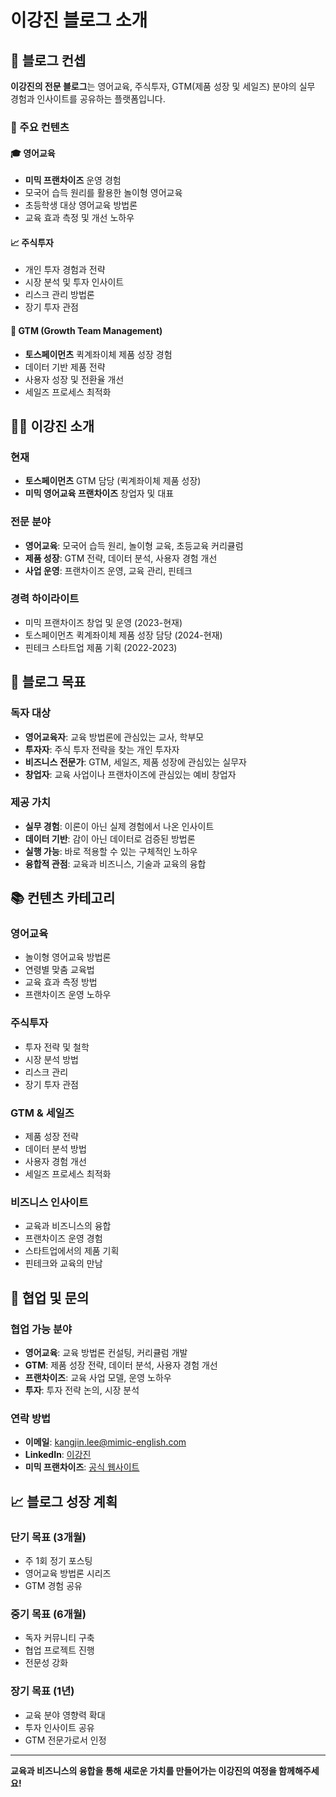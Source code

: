 # 이강진 블로그 소개

## 🎯 블로그 컨셉

**이강진의 전문 블로그**는 영어교육, 주식투자, GTM(제품 성장 및 세일즈) 분야의 실무 경험과 인사이트를 공유하는 플랫폼입니다.

### 📝 주요 컨텐츠

#### 🎓 영어교육
- **미믹 프랜차이즈** 운영 경험
- 모국어 습득 원리를 활용한 놀이형 영어교육
- 초등학생 대상 영어교육 방법론
- 교육 효과 측정 및 개선 노하우

#### 📈 주식투자
- 개인 투자 경험과 전략
- 시장 분석 및 투자 인사이트
- 리스크 관리 방법론
- 장기 투자 관점

#### 🚀 GTM (Growth Team Management)
- **토스페이먼츠** 퀵계좌이체 제품 성장 경험
- 데이터 기반 제품 전략
- 사용자 성장 및 전환율 개선
- 세일즈 프로세스 최적화

## 👨‍💼 이강진 소개

### 현재
- **토스페이먼츠** GTM 담당 (퀵계좌이체 제품 성장)
- **미믹 영어교육 프랜차이즈** 창업자 및 대표

### 전문 분야
- **영어교육**: 모국어 습득 원리, 놀이형 교육, 초등교육 커리큘럼
- **제품 성장**: GTM 전략, 데이터 분석, 사용자 경험 개선
- **사업 운영**: 프랜차이즈 운영, 교육 관리, 핀테크

### 경력 하이라이트
- 미믹 프랜차이즈 창업 및 운영 (2023-현재)
- 토스페이먼츠 퀵계좌이체 제품 성장 담당 (2024-현재)
- 핀테크 스타트업 제품 기획 (2022-2023)

## 🎯 블로그 목표

### 독자 대상
- **영어교육자**: 교육 방법론에 관심있는 교사, 학부모
- **투자자**: 주식 투자 전략을 찾는 개인 투자자
- **비즈니스 전문가**: GTM, 세일즈, 제품 성장에 관심있는 실무자
- **창업자**: 교육 사업이나 프랜차이즈에 관심있는 예비 창업자

### 제공 가치
- **실무 경험**: 이론이 아닌 실제 경험에서 나온 인사이트
- **데이터 기반**: 감이 아닌 데이터로 검증된 방법론
- **실행 가능**: 바로 적용할 수 있는 구체적인 노하우
- **융합적 관점**: 교육과 비즈니스, 기술과 교육의 융합

## 📚 컨텐츠 카테고리

### 영어교육
- 놀이형 영어교육 방법론
- 연령별 맞춤 교육법
- 교육 효과 측정 방법
- 프랜차이즈 운영 노하우

### 주식투자
- 투자 전략 및 철학
- 시장 분석 방법
- 리스크 관리
- 장기 투자 관점

### GTM & 세일즈
- 제품 성장 전략
- 데이터 분석 방법
- 사용자 경험 개선
- 세일즈 프로세스 최적화

### 비즈니스 인사이트
- 교육과 비즈니스의 융합
- 프랜차이즈 운영 경험
- 스타트업에서의 제품 기획
- 핀테크와 교육의 만남

## 🤝 협업 및 문의

### 협업 가능 분야
- **영어교육**: 교육 방법론 컨설팅, 커리큘럼 개발
- **GTM**: 제품 성장 전략, 데이터 분석, 사용자 경험 개선
- **프랜차이즈**: 교육 사업 모델, 운영 노하우
- **투자**: 투자 전략 논의, 시장 분석

### 연락 방법
- **이메일**: kangjin.lee@mimic-english.com
- **LinkedIn**: [이강진](https://linkedin.com/in/kangjin-lee)
- **미믹 프랜차이즈**: [공식 웹사이트](https://mimic-english.com)

## 📈 블로그 성장 계획

### 단기 목표 (3개월)
- 주 1회 정기 포스팅
- 영어교육 방법론 시리즈
- GTM 경험 공유

### 중기 목표 (6개월)
- 독자 커뮤니티 구축
- 협업 프로젝트 진행
- 전문성 강화

### 장기 목표 (1년)
- 교육 분야 영향력 확대
- 투자 인사이트 공유
- GTM 전문가로서 인정

---

**교육과 비즈니스의 융합을 통해 새로운 가치를 만들어가는 이강진의 여정을 함께해주세요!**
